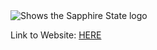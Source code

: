 <picture>
  <source media="(prefers-color-scheme: dark)" srcset="https://i.ibb.co/qMySWSp/Sapphire-State-1500x500px-with-Big-Logo.jpg">
  <source media="(prefers-color-scheme: light)" srcset="https://i.ibb.co/qMySWSp/Sapphire-State-1500x500px-with-Big-Logo.jpg">
  <img alt="Shows the Sapphire State logo" src="https://i.ibb.co/rkGkv8W/7.png">
</picture>

Link to Website: [HERE](https://sapphirestate.github.io/sapphire-state-website/)
